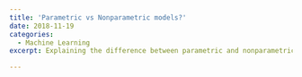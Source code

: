 ```yaml
---
title: 'Parametric vs Nonparametric models?'
date: 2018-11-19
categories:
  - Machine Learning
excerpt: Explaining the difference between parametric and nonparametric models. 

---
```

